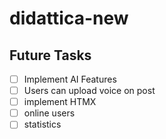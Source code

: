 # didattica-new
<i class="ai-planet"></i>



## Future Tasks
- [ ] Implement AI Features
- [ ] Users can upload voice on post
- [ ] implement HTMX
- [ ] online users
- [ ] statistics